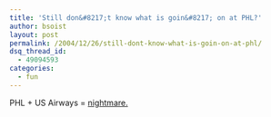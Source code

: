 ```yaml
---
title: 'Still don&#8217;t know what is goin&#8217; on at PHL?'
author: bsoist
layout: post
permalink: /2004/12/26/still-dont-know-what-is-goin-on-at-phl/
dsq_thread_id:
  - 49094593
categories:
  - fun
---
```

PHL + US Airways = [nightmare.][1]

 [1]: http://www.philly.com/mld/philly/10498410.htm
